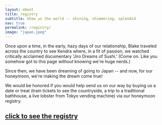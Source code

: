 ```yaml
---
layout: about
title: registry
subtitle: Show us the world -- shining, shimmering, splendid
nav: true
permalink: /registry/
image: "japan.jpeg"
---
```


Once upon a time, in the early, hazy days of our relationship, Blake traveled across the country to see Kendra where, in a fit of passion, we watched critically acclaimed documentary 'Jiro Dreams of Sushi.' (Come on. Like you somehow got to this page *without* knowing we're huge nerds.) 

Since then, we have been dreaming of going to Japan -- and now, for our honeymoon, we're making the dream come true!

We would be honored if you would help send us on our way by buying us a date or treat (train tickets to see the countryside, a trip to a traditional bathhouse, a live lobster from Tokyo vending machine) via our honeymoon registry.

## [**click to see the registry**](https://www.simpleregistry.com/blendra/)
